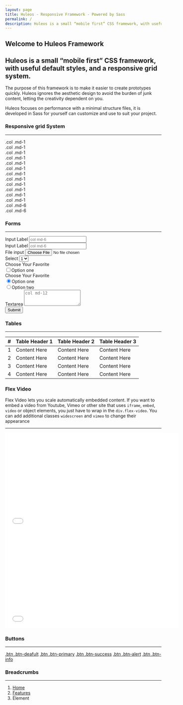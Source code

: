 ```yaml
---
layout: page
title: Huleos - Responsive Framework - Powered by Sass
permalink: /
description: Huleos is a small “mobile first” CSS framework, with useful default styles, and a responsive grid system.
---
```


<!-- Content -->
<div class="row">
	<section class="col md-9">
		<h1>Welcome to Huleos Framework</h1>
		<h2>Huleos is a small “mobile first” CSS framework, with useful default styles, and a responsive grid system. </h2>
		<p>The purpose of this framework is to make it easier to create prototypes quickly. Huleos ignores the aesthetic design to avoid the burden of junk content, letting the creativity dependent on you.</p>
		<p>Huleos focuses on performance with a minimal structure files, it is developed in Sass for yourself can customize and use to suit your project.</p>
		<!-- Grid -->
		<h3 id="grid">Responsive grid System</h3>
		<hr>
		<div class="example-grid">
			<div class="row">
				<div class="col md-1">.col .md-1</div>
				<div class="col md-1">.col .md-1</div>
				<div class="col md-1">.col .md-1</div>
				<div class="col md-1">.col .md-1</div>
				<div class="col md-1">.col .md-1</div>
				<div class="col md-1">.col .md-1</div>
				<div class="col md-1">.col .md-1</div>
				<div class="col md-1">.col .md-1</div>
				<div class="col md-1">.col .md-1</div>
				<div class="col md-1">.col .md-1</div>
				<div class="col md-1">.col .md-1</div>
				<div class="col md-1">.col .md-1</div>
			</div>
			<div class="row">
				<div class="col md-6">.col .md-6</div>
				<div class="col md-6">.col .md-6</div>
			</div>
		</div>
		<!-- Forms -->
		<h3 id="forms">Forms</h3>
		<hr>
		<div class="example-form">
			<form>
				<!-- Text Inputs -->
				<div class="row">
			    <div class="col md-6 form-group">
			      <label>Input Label</label>
			      <input type="text" placeholder="col md-6">
			    </div>
			    <div class="col md-6 form-group">
			      <label>Input Label</label>
			      <input type="text" placeholder="col md-6">
			    </div>
			  </div>
			  <!-- File -->
			  <div class="row">
			    <div class="col md-12 form-group">
			      <label>File input</label>
			      <input type="file">
			    </div>
			  </div>
			  <!-- Select -->
			  <div class="row">
			    <div class="col md-12 form-group">
			      <label>Select</label>
			      <select>
			        <option>1</option>
			        <option>2</option>
			        <option>3</option>
			        <option>4</option>
			        <option>5</option>
			      </select>
			    </div>
			  </div>
			  <!-- Checkbox and Radio -->
			  <div class="row">
			    <div class="col md-6 form-group">
			      <label>Choose Your Favorite</label>
			        <div class="checkbox">
			        <label><input type="checkbox" value="">Option one</label>
			      </div>
			    </div>
			    <div class="col md-6 form-group">
			      <label>Choose Your Favorite</label>
			        <div class="radio">
			        <label><input type="radio" name="optionsRadios" id="optionsRadios1" value="option1" checked="">Option one</label>
			      </div>
			      <div class="radio">
			        <label><input type="radio" name="optionsRadios" id="optionsRadios2" value="option2">Option two</label>
			      </div>
			    </div>
			  </div>
			  <!-- Textarea -->
			  <div class="row">
			    <div class="col md-12 form-group">
			      <label>Textarea</label>
			      <textarea rows="3" placeholder="col md-12"></textarea>
			    </div>
			  </div>
			  <!-- Submit -->
			  <div class="row">
			    <div class="col md-12">
			  	  <button type="submit" class="btn btn-primary">Submit</button>
			    </div>
			  </div>
			</form>
		</div>
		<!-- Tables -->
		<h3 id="tables">Tables</h3>
		<hr>
		<table class="table-hover">
    	<thead>
    		<tr>
      	  <th>#</th>
      	  <th>Table Header 1</th>
      	  <th>Table Header 2</th>
      	  <th>Table Header 3</th>
      	</tr>
    	</thead>
    	<tbody>
    		<tr>
    		  <td>1</td>
    		  <td>Content Here</td>
    		  <td>Content Here</td>
    		  <td>Content Here</td>
    		</tr>
    		<tr>
    		  <td>2</td>
    		  <td>Content Here</td>
    		  <td>Content Here</td>
    		  <td>Content Here</td>
    		</tr>
    		<tr>
    		  <td>3</td>
    		  <td>Content Here</td>
    		  <td>Content Here</td>
    		  <td>Content Here</td>
    		</tr>
    		<tr>
    		  <td>4</td>
    		  <td>Content Here</td>
    		  <td>Content Here</td>
    		  <td>Content Here</td>
    		</tr>
    	</tbody>
    </table>
    <!-- Flex Video -->
		<h3 id="flex-video">Flex Video</h3>
		<p>Flex Video lets you scale automatically embedded content. If you want to embed a video from Youtube, Vimeo or other site that uses <code>iframe</code>, <code>embed</code>, <code>video</code> or object elements, you just have to wrap in the <code>div.flex-video</code>. You can add additional classes <code>widescreen</code> and <code>vimeo</code> to change their appearance</p>
		<hr>
		<div class="col md-6">
			<div class="flex-video widescreen">
				<iframe width="560" height="315" src="//www.youtube.com/embed/_OBFQpX6mV8" frameborder="0" allowfullscreen></iframe>
			</div>
		</div>
		<div class="col md-6">
			<div class="flex-video widescreen vimeo">
				<iframe src="//player.vimeo.com/video/14034997" width="560" height="315" frameborder="0" webkitallowfullscreen mozallowfullscreen allowfullscreen></iframe>
			</div>
		</div>
	</section>
	<aside class="col md-3">
		<!-- Buttons -->
		<h3 id="buttons">Buttons</h3>
		<hr>
		<a href="" class="btn btn-default">.btn .btn-deafult</a>
		<a href="" class="btn btn-primary">.btn .btn-primary</a>
		<a href="" class="btn btn-success">.btn .btn-success</a>
		<a href="" class="btn btn-alert">.btn .btn-alert</a>
		<a href="" class="btn btn-info">.btn .btn-info</a>
		<!-- Buttons -->
		<h3 id="breadcrumbs">Breadcrumbs</h3>
		<hr>
		<ol class="breadcrumbs">
			<li><a href="#">Home</a></li>
			<li><a href="#">Features</a></li>
			<li class="active">Element</li>
		</ol>
	</aside>
</div>
<!-- /Content -->